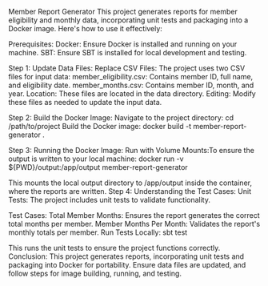 Member Report Generator This project generates reports for member eligibility and monthly data, incorporating unit tests and packaging into a Docker image. Here's how to use it effectively:

Prerequisites: Docker: Ensure Docker is installed and running on your machine. SBT: Ensure SBT is installed for local development and testing. 

Step 1: Update Data Files: Replace CSV Files: The project uses two CSV files for input data: member_eligibility.csv: Contains member ID, full name, and eligibility date. member_months.csv: Contains member ID, month, and year. Location: These files are located in the data directory. Editing: Modify these files as needed to update the input data.

Step 2: Build the Docker Image: Navigate to the project directory: cd /path/to/project Build the Docker image: docker build -t member-report-generator .

Step 3: Running the Docker Image: Run with Volume Mounts:To ensure the output is written to your local machine: docker run -v ${PWD}/output:/app/output member-report-generator

This mounts the local output directory to /app/output inside the container, where the reports are written. Step 4: Understanding the Test Cases: Unit Tests: The project includes unit tests to validate functionality.

Test Cases: Total Member Months: Ensures the report generates the correct total months per member. Member Months Per Month: Validates the report's monthly totals per member. Run Tests Locally: sbt test

This runs the unit tests to ensure the project functions correctly. Conclusion: This project generates reports, incorporating unit tests and packaging into Docker for portability. Ensure data files are updated, and follow steps for image building, running, and testing.
